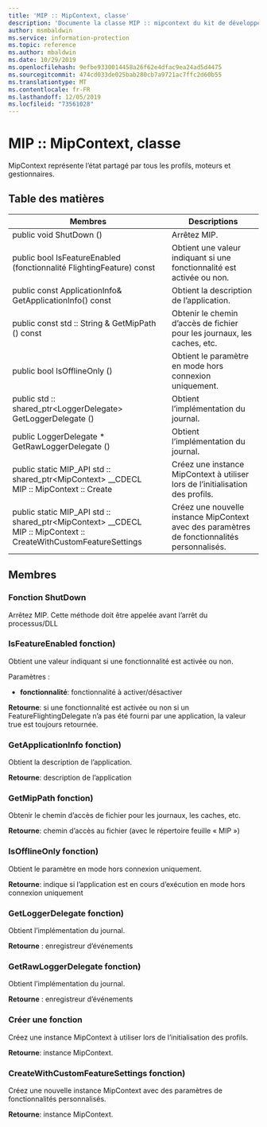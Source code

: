 ```yaml
---
title: 'MIP :: MipContext, classe'
description: 'Documente la classe MIP :: mipcontext du kit de développement logiciel (SDK) Microsoft Information Protection (MIP).'
author: msmbaldwin
ms.service: information-protection
ms.topic: reference
ms.author: mbaldwin
ms.date: 10/29/2019
ms.openlocfilehash: 9efbe9330014458a26f62e4dfac9ea24ad5d4475
ms.sourcegitcommit: 474cd033de025bab280cb7a9721ac7ffc2d60b55
ms.translationtype: MT
ms.contentlocale: fr-FR
ms.lasthandoff: 12/05/2019
ms.locfileid: "73561028"
---
```

# <a name="class-mipmipcontext"></a>MIP :: MipContext, classe 
MipContext représente l’état partagé par tous les profils, moteurs et gestionnaires.
  
## <a name="summary"></a>Table des matières
 Membres                        | Descriptions                                
--------------------------------|---------------------------------------------
public void ShutDown ()  |  Arrêtez MIP.
public bool IsFeatureEnabled (fonctionnalité FlightingFeature) const  |  Obtient une valeur indiquant si une fonctionnalité est activée ou non.
public const ApplicationInfo& GetApplicationInfo() const  |  Obtient la description de l’application.
public const std :: String & GetMipPath () const  |  Obtenir le chemin d’accès de fichier pour les journaux, les caches, etc.
public bool IsOfflineOnly ()  |  Obtient le paramètre en mode hors connexion uniquement.
public std :: shared_ptr\<LoggerDelegate\> GetLoggerDelegate ()  |  Obtient l’implémentation du journal.
public LoggerDelegate * GetRawLoggerDelegate ()  |  Obtient l’implémentation du journal.
public static MIP_API std :: shared_ptr&lt;MipContext&gt; __CDECL MIP :: MipContext :: Create | Créez une instance MipContext à utiliser lors de l’initialisation des profils.
public static MIP_API std :: shared_ptr&lt;MipContext&gt; __CDECL MIP :: MipContext :: CreateWithCustomFeatureSettings | Créez une nouvelle instance MipContext avec des paramètres de fonctionnalités personnalisés.

## <a name="members"></a>Membres
  
### <a name="shutdown-function"></a>Fonction ShutDown
Arrêtez MIP.
Cette méthode doit être appelée avant l’arrêt du processus/DLL
  
### <a name="isfeatureenabled-function"></a>IsFeatureEnabled fonction)
Obtient une valeur indiquant si une fonctionnalité est activée ou non.

Paramètres :  
* **fonctionnalité**: fonctionnalité à activer/désactiver



  
**Retourne**: si une fonctionnalité est activée ou non si un FeatureFlightingDelegate n’a pas été fourni par une application, la valeur true est toujours retournée.
  
### <a name="getapplicationinfo-function"></a>GetApplicationInfo fonction)
Obtient la description de l’application.

  
**Retourne**: description de l’application
  
### <a name="getmippath-function"></a>GetMipPath fonction)
Obtenir le chemin d’accès de fichier pour les journaux, les caches, etc.

  
**Retourne**: chemin d’accès au fichier (avec le répertoire feuille « MIP »)
  
### <a name="isofflineonly-function"></a>IsOfflineOnly fonction)
Obtient le paramètre en mode hors connexion uniquement.

  
**Retourne**: indique si l’application est en cours d’exécution en mode hors connexion uniquement
  
### <a name="getloggerdelegate-function"></a>GetLoggerDelegate fonction)
Obtient l’implémentation du journal.

  
**Retourne** : enregistreur d’événements
  
### <a name="getrawloggerdelegate-function"></a>GetRawLoggerDelegate fonction)
Obtient l’implémentation du journal.

  
**Retourne** : enregistreur d’événements

### <a name="create-function"></a>Créer une fonction
Créez une instance MipContext à utiliser lors de l’initialisation des profils.

**Retourne**: instance MipContext.

### <a name="createwithcustomfeaturesettings-function"></a>CreateWithCustomFeatureSettings fonction)
Créez une nouvelle instance MipContext avec des paramètres de fonctionnalités personnalisés.

**Retourne**: instance MipContext.